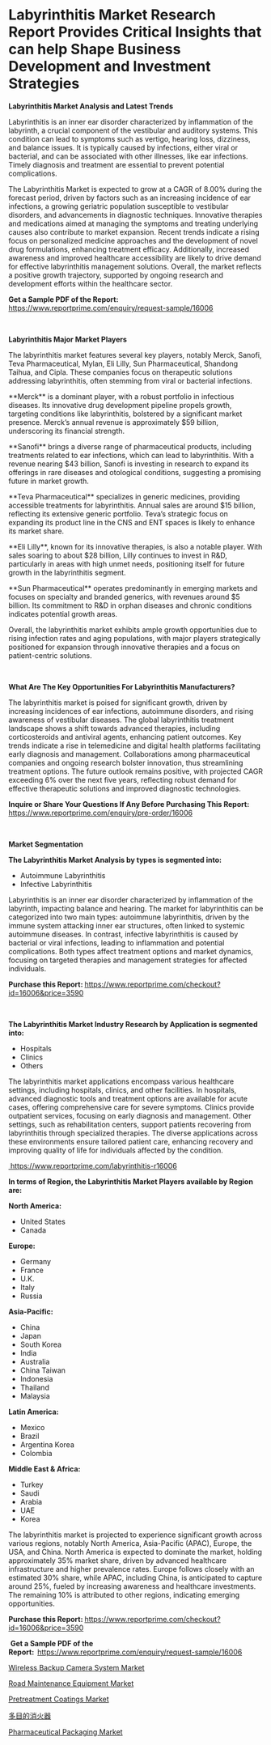 <p><h1>Labyrinthitis Market Research Report Provides Critical Insights that can help Shape Business Development and Investment Strategies</h1></p><p><strong>Labyrinthitis Market Analysis and Latest Trends</strong></p>
<p><p>Labyrinthitis is an inner ear disorder characterized by inflammation of the labyrinth, a crucial component of the vestibular and auditory systems. This condition can lead to symptoms such as vertigo, hearing loss, dizziness, and balance issues. It is typically caused by infections, either viral or bacterial, and can be associated with other illnesses, like ear infections. Timely diagnosis and treatment are essential to prevent potential complications.</p><p>The Labyrinthitis Market is expected to grow at a CAGR of 8.00% during the forecast period, driven by factors such as an increasing incidence of ear infections, a growing geriatric population susceptible to vestibular disorders, and advancements in diagnostic techniques. Innovative therapies and medications aimed at managing the symptoms and treating underlying causes also contribute to market expansion. Recent trends indicate a rising focus on personalized medicine approaches and the development of novel drug formulations, enhancing treatment efficacy. Additionally, increased awareness and improved healthcare accessibility are likely to drive demand for effective labyrinthitis management solutions. Overall, the market reflects a positive growth trajectory, supported by ongoing research and development efforts within the healthcare sector.</p></p>
<p><strong>Get a Sample PDF of the Report:&nbsp;</strong> <a href="https://www.reportprime.com/enquiry/request-sample/16006">https://www.reportprime.com/enquiry/request-sample/16006</a></p>
<p>&nbsp;</p>
<p><strong>Labyrinthitis Major Market Players</strong></p>
<p><p>The labyrinthitis market features several key players, notably Merck, Sanofi, Teva Pharmaceutical, Mylan, Eli Lilly, Sun Pharmaceutical, Shandong Taihua, and Cipla. These companies focus on therapeutic solutions addressing labyrinthitis, often stemming from viral or bacterial infections.</p><p>**Merck** is a dominant player, with a robust portfolio in infectious diseases. Its innovative drug development pipeline propels growth, targeting conditions like labyrinthitis, bolstered by a significant market presence. Merck’s annual revenue is approximately $59 billion, underscoring its financial strength.</p><p>**Sanofi** brings a diverse range of pharmaceutical products, including treatments related to ear infections, which can lead to labyrinthitis. With a revenue nearing $43 billion, Sanofi is investing in research to expand its offerings in rare diseases and otological conditions, suggesting a promising future in market growth.</p><p>**Teva Pharmaceutical** specializes in generic medicines, providing accessible treatments for labyrinthitis. Annual sales are around $15 billion, reflecting its extensive generic portfolio. Teva’s strategic focus on expanding its product line in the CNS and ENT spaces is likely to enhance its market share.</p><p>**Eli Lilly**, known for its innovative therapies, is also a notable player. With sales soaring to about $28 billion, Lilly continues to invest in R&D, particularly in areas with high unmet needs, positioning itself for future growth in the labyrinthitis segment.</p><p>**Sun Pharmaceutical** operates predominantly in emerging markets and focuses on specialty and branded generics, with revenues around $5 billion. Its commitment to R&D in orphan diseases and chronic conditions indicates potential growth areas.</p><p>Overall, the labyrinthitis market exhibits ample growth opportunities due to rising infection rates and aging populations, with major players strategically positioned for expansion through innovative therapies and a focus on patient-centric solutions.</p></p>
<p>&nbsp;</p>
<p><strong>What Are The Key Opportunities For Labyrinthitis Manufacturers?</strong></p>
<p><p>The labyrinthitis market is poised for significant growth, driven by increasing incidences of ear infections, autoimmune disorders, and rising awareness of vestibular diseases. The global labyrinthitis treatment landscape shows a shift towards advanced therapies, including corticosteroids and antiviral agents, enhancing patient outcomes. Key trends indicate a rise in telemedicine and digital health platforms facilitating early diagnosis and management. Collaborations among pharmaceutical companies and ongoing research bolster innovation, thus streamlining treatment options. The future outlook remains positive, with projected CAGR exceeding 6% over the next five years, reflecting robust demand for effective therapeutic solutions and improved diagnostic technologies.</p></p>
<p><strong>Inquire or Share Your Questions If Any Before Purchasing This Report:</strong> <a href="https://www.reportprime.com/enquiry/pre-order/16006">https://www.reportprime.com/enquiry/pre-order/16006</a></p>
<p>&nbsp;</p>
<p><strong>Market Segmentation</strong></p>
<p><strong>The Labyrinthitis Market Analysis by types is segmented into:</strong></p>
<p><ul><li>Autoimmune Labyrinthitis</li><li>Infective Labyrinthitis</li></ul></p>
<p><p>Labyrinthitis is an inner ear disorder characterized by inflammation of the labyrinth, impacting balance and hearing. The market for labyrinthitis can be categorized into two main types: autoimmune labyrinthitis, driven by the immune system attacking inner ear structures, often linked to systemic autoimmune diseases. In contrast, infective labyrinthitis is caused by bacterial or viral infections, leading to inflammation and potential complications. Both types affect treatment options and market dynamics, focusing on targeted therapies and management strategies for affected individuals.</p></p>
<p><strong>Purchase this Report:&nbsp;</strong><a href="https://www.reportprime.com/checkout?id=16006&price=3590">https://www.reportprime.com/checkout?id=16006&price=3590</a></p>
<p>&nbsp;</p>
<p><strong>The Labyrinthitis Market Industry Research by Application is segmented into:</strong></p>
<p><ul><li>Hospitals</li><li>Clinics</li><li>Others</li></ul></p>
<p><p>The labyrinthitis market applications encompass various healthcare settings, including hospitals, clinics, and other facilities. In hospitals, advanced diagnostic tools and treatment options are available for acute cases, offering comprehensive care for severe symptoms. Clinics provide outpatient services, focusing on early diagnosis and management. Other settings, such as rehabilitation centers, support patients recovering from labyrinthitis through specialized therapies. The diverse applications across these environments ensure tailored patient care, enhancing recovery and improving quality of life for individuals affected by the condition.</p></p>
<p><a href="https://www.reportprime.com/labyrinthitis-r16006">&nbsp;https://www.reportprime.com/labyrinthitis-r16006</a></p>
<p><strong>In terms of Region, the Labyrinthitis Market Players available by Region are:</strong></p>
<p>
    <p> <strong> North America: </strong>
        <ul>
            <li>United States</li>
            <li>Canada</li>
        </ul>
        </p> 
    <p> <strong> Europe: </strong>
        <ul>
            <li>Germany</li>
            <li>France</li>
            <li>U.K.</li>
            <li>Italy</li>
            <li>Russia</li>
        </ul>
        </p> 
    <p> <strong> Asia-Pacific: </strong>
        <ul>
            <li>China</li>
            <li>Japan</li>
            <li>South Korea</li>
            <li>India</li>
            <li>Australia</li>
            <li>China Taiwan</li>
            <li>Indonesia</li>
            <li>Thailand</li>
            <li>Malaysia</li>
        </ul>
        </p> 
    <p> <strong> Latin America: </strong>
        <ul>
            <li>Mexico</li>
            <li>Brazil</li>
            <li>Argentina Korea</li>
            <li>Colombia</li>
        </ul>
        </p> 
    <p> <strong> Middle East & Africa: </strong>
        <ul>
            <li>Turkey</li>
            <li>Saudi</li>
            <li>Arabia</li>
            <li>UAE</li>
            <li>Korea</li>
        </ul>
    </p>
    </p>
<p><p>The labyrinthitis market is projected to experience significant growth across various regions, notably North America, Asia-Pacific (APAC), Europe, the USA, and China. North America is expected to dominate the market, holding approximately 35% market share, driven by advanced healthcare infrastructure and higher prevalence rates. Europe follows closely with an estimated 30% share, while APAC, including China, is anticipated to capture around 25%, fueled by increasing awareness and healthcare investments. The remaining 10% is attributed to other regions, indicating emerging opportunities.</p></p>
<p><strong>Purchase this Report: </strong><a href="https://www.reportprime.com/checkout?id=16006&price=3590">https://www.reportprime.com/checkout?id=16006&price=3590</a></p>
<p>&nbsp;<strong>Get a Sample PDF of the Report:&nbsp;&nbsp;</strong><a href="https://www.reportprime.com/enquiry/request-sample/16006">https://www.reportprime.com/enquiry/request-sample/16006</a></p>
<p><strong></strong></p>
<p><p><a href="https://issuu.com/reportprime-2/docs/wireless-backup-camera-system-marke_f51189120f953b">Wireless Backup Camera System Market</a></p><p><a href="https://www.linkedin.com/pulse/road-maintenance-equipment-market2024-2031-industry-insights-afunc?trackingId=FoyJxK63SpKhbhOazq9kKw%3D%3D">Road Maintenance Equipment Market</a></p><p><a href="https://medium.com/@ivethfonsecal571/in-the-pretreatment-coatings-market-the-main-focus-is-on-keeping-costs-low-and-getting-the-most-3c6d26e2c97f">Pretreatment Coatings Market</a></p><p><a href="https://medium.com/@opalkilback2023/multi-purpose-fire-extinguisher-market-%E3%81%AF-%E3%82%B3%E3%82%B9%E3%83%88%E7%AE%A1%E7%90%86%E3%81%A8%E5%8A%B9%E7%8E%87%E5%90%91%E4%B8%8A%E3%82%92%E5%84%AA%E5%85%88%E3%81%97%E3%81%BE%E3%81%99-%E3%81%95%E3%82%89%E3%81%AB-%E5%A0%B1%E5%91%8A%E6%9B%B8%E3%81%AF%E5%B8%82%E5%A0%B4%E3%81%AE%E9%9C%80%E8%A6%81%E9%9D%A2%E3%81%A8%E4%BE%9B%E7%B5%A6%E9%9D%A2%E3%81%AE%E4%B8%A1%E6%96%B9%E3%82%92%E3%82%AB%E3%83%90%E3%83%BC%E3%81%97%E3%81%A6%E3%81%84%E3%81%BE%E3%81%99-ca21c1e66940">多目的消火器</a></p><p><a href="https://medium.com/@ivethfonsecal571/the-pharmaceutical-packaging-market-has-grown-significantly-as-a-result-of-several-important-fb754e1cff51">Pharmaceutical Packaging Market</a></p></p>